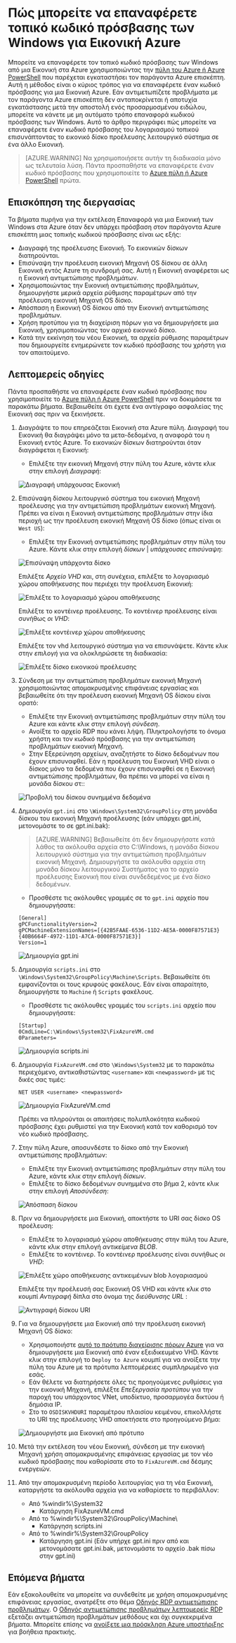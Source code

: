 <properties
   pageTitle="Επαναφορά κωδικού πρόσβασης τοπικού Windows όταν δεν είναι εγκατεστημένο παράγοντα Azure επισκέπτη | Microsoft Azure"
   description="Πώς μπορείτε να επαναφέρετε τον κωδικό πρόσβασης του τοπικού λογαριασμού χρήστη των Windows, όταν ο παράγοντας Azure επισκέπτη δεν έχει εγκατασταθεί ή λειτουργεί σε μια εικονική Μηχανή"
   services="virtual-machines-windows"
   documentationCenter=""
   authors="iainfoulds"
   manager="timlt"
   editor=""/>

<tags
   ms.service="virtual-machines-windows"
   ms.devlang="na"
   ms.topic="article"
   ms.tgt_pltfrm="vm-windows"
   ms.workload="infrastructure-services"
   ms.date="10/05/2016"
   ms.author="iainfou"/>

# <a name="how-to-reset-local-windows-password-for-azure-vm"></a>Πώς μπορείτε να επαναφέρετε τοπικό κωδικό πρόσβασης των Windows για Εικονική Azure
Μπορείτε να επαναφέρετε τον τοπικό κωδικό πρόσβασης των Windows από μια Εικονική στα Azure χρησιμοποιώντας την [πύλη του Azure ή Azure PowerShell](virtual-machines-windows-reset-rdp.md) που παρέχεται εγκαταστήσει τον παράγοντα Azure επισκέπτη. Αυτή η μέθοδος είναι ο κύριος τρόπος για να επαναφέρετε έναν κωδικό πρόσβασης για μια Εικονική Azure. Εάν αντιμετωπίζετε προβλήματα με τον παράγοντα Azure επισκέπτη δεν ανταποκρίνεται ή αποτυχία εγκατάστασης μετά την αποστολή ενός προσαρμοσμένου ειδώλου, μπορείτε να κάνετε με μη αυτόματο τρόπο επαναφορά κωδικού πρόσβασης των Windows. Αυτό το άρθρο περιγράφει πώς μπορείτε να επαναφέρετε έναν κωδικό πρόσβασης του λογαριασμού τοπικού επισυνάπτοντας το εικονικό δίσκο προέλευσης λειτουργικό σύστημα σε ένα άλλο Εικονική. 

> [AZURE.WARNING] Να χρησιμοποιήσετε αυτήν τη διαδικασία μόνο ως τελευταία λύση. Πάντα προσπαθήστε να επαναφέρετε έναν κωδικό πρόσβασης που χρησιμοποιείτε το [Azure πύλη ή Azure PowerShell](virtual-machines-windows-reset-rdp.md) πρώτα.


## <a name="overview-of-the-process"></a>Επισκόπηση της διεργασίας
Τα βήματα πυρήνα για την εκτέλεση Επαναφορά για μια Εικονική των Windows στα Azure όταν δεν υπάρχει πρόσβαση στον παράγοντα Azure επισκέπτη μιας τοπικής κωδικού πρόσβασης είναι ως εξής:

- Διαγραφή της προέλευσης Εικονική. Το εικονικών δίσκων διατηρούνται.
- Επισύναψη την προέλευση εικονική Μηχανή OS δίσκου σε άλλη Εικονική εντός Azure τη συνδρομή σας. Αυτή η Εικονική αναφέρεται ως η Εικονική αντιμετώπισης προβλημάτων.
- Χρησιμοποιώντας την Εικονική αντιμετώπισης προβλημάτων, δημιουργήστε μερικά αρχεία ρύθμισης παραμέτρων από την προέλευση εικονική Μηχανή OS δίσκο.
- Απόσπαση η Εικονική OS δίσκου από την Εικονική αντιμετώπισης προβλημάτων.
- Χρήση προτύπου για τη διαχείριση πόρων για να δημιουργήσετε μια Εικονική, χρησιμοποιώντας τον αρχικό εικονικό δίσκο.
- Κατά την εκκίνηση του νέου Εικονική, τα αρχεία ρύθμισης παραμέτρων που δημιουργείτε ενημερώνετε τον κωδικό πρόσβασης του χρήστη για τον απαιτούμενο.


## <a name="detailed-steps"></a>Λεπτομερείς οδηγίες
Πάντα προσπαθήστε να επαναφέρετε έναν κωδικό πρόσβασης που χρησιμοποιείτε το [Azure πύλη ή Azure PowerShell](virtual-machines-windows-reset-rdp.md) πριν να δοκιμάσετε τα παρακάτω βήματα. Βεβαιωθείτε ότι έχετε ένα αντίγραφο ασφαλείας της Εικονική σας πριν να ξεκινήσετε. 

1. Διαγράψτε το που επηρεάζεται Εικονική στα Azure πύλη. Διαγραφή του Εικονική θα διαγράψει μόνο τα μετα-δεδομένα, η αναφορά του η Εικονική εντός Azure. Το εικονικών δίσκων διατηρούνται όταν διαγράφεται η Εικονική:

    - Επιλέξτε την εικονική Μηχανή στην πύλη του Azure, κάντε κλικ στην επιλογή *Διαγραφή*:

    ![Διαγραφή υπάρχουσας Εικονική](./media/virtual-machines-windows-reset-local-password-without-guest-agent/delete_vm.png)

2. Επισύναψη δίσκου λειτουργικό σύστημα του εικονική Μηχανή προέλευσης για την αντιμετώπιση προβλημάτων εικονική Μηχανή. Πρέπει να είναι η Εικονική αντιμετώπισης προβλημάτων στην ίδια περιοχή ως την προέλευση εικονική Μηχανή OS δίσκο (όπως είναι οι `West US`):

    - Επιλέξτε την Εικονική αντιμετώπισης προβλημάτων στην πύλη του Azure. Κάντε κλικ στην επιλογή *δίσκων* | *υπάρχουσες επισύναψη*:

    ![Επισύναψη υπάρχοντα δίσκο](./media/virtual-machines-windows-reset-local-password-without-guest-agent/disks_attach_existing.png)

    Επιλέξτε *Αρχείο VHD* και, στη συνέχεια, επιλέξτε το λογαριασμό χώρου αποθήκευσης που περιέχει την προέλευση Εικονική:

    ![Επιλέξτε το λογαριασμό χώρου αποθήκευσης](./media/virtual-machines-windows-reset-local-password-without-guest-agent/disks_select_storageaccount.PNG)

    Επιλέξτε το κοντέινερ προέλευσης. Το κοντέινερ προέλευσης είναι συνήθως *οι VHD*:

    ![Επιλέξτε κοντέινερ χώρου αποθήκευσης](./media/virtual-machines-windows-reset-local-password-without-guest-agent/disks_select_container.png)

    Επιλέξτε τον vhd λειτουργικό σύστημα για να επισυνάψετε. Κάντε κλικ στην *επιλογή* για να ολοκληρώσετε τη διαδικασία:

    ![Επιλέξτε δίσκο εικονικού προέλευσης](./media/virtual-machines-windows-reset-local-password-without-guest-agent/disks_select_source_vhd.png)

3. Σύνδεση με την αντιμετώπιση προβλημάτων εικονική Μηχανή χρησιμοποιώντας απομακρυσμένης επιφάνειας εργασίας και βεβαιωθείτε ότι την προέλευση εικονική Μηχανή OS δίσκου είναι ορατό:

    - Επιλέξτε την Εικονική αντιμετώπισης προβλημάτων στην πύλη του Azure και κάντε κλικ στην επιλογή *σύνδεση*.
    - Ανοίξτε το αρχείο RDP που κάνει λήψη. Πληκτρολογήστε το όνομα χρήστη και τον κωδικό πρόσβασης για την αντιμετώπιση προβλημάτων εικονική Μηχανή.
    - Στην Εξερεύνηση αρχείων, αναζητήστε το δίσκο δεδομένων που έχουν επισυναφθεί. Εάν η προέλευση του Εικονική VHD είναι ο δίσκος μόνο τα δεδομένα που έχουν επισυναφθεί σε η Εικονική αντιμετώπισης προβλημάτων, θα πρέπει να μπορεί να είναι η μονάδα δίσκου στ::

    ![Προβολή του δίσκου συνημμένα δεδομένα](./media/virtual-machines-windows-reset-local-password-without-guest-agent/troubleshooting_vm_fileexplorer.png)

4. Δημιουργία `gpt.ini` στο `\Windows\System32\GroupPolicy` στη μονάδα δίσκου του εικονική Μηχανή προέλευσης (εάν υπάρχει gpt.ini, μετονομάστε το σε gpt.ini.bak):

    > [AZURE.WARNING] Βεβαιωθείτε ότι δεν δημιουργήσατε κατά λάθος τα ακόλουθα αρχεία στο C:\Windows, η μονάδα δίσκου λειτουργικό σύστημα για την αντιμετώπιση προβλημάτων εικονική Μηχανή. Δημιουργήστε τα ακόλουθα αρχεία στη μονάδα δίσκου λειτουργικού Συστήματος για το αρχείο προέλευσης Εικονική που είναι συνδεδεμένος με ένα δίσκο δεδομένων.

    - Προσθέστε τις ακόλουθες γραμμές σε το `gpt.ini` αρχείο που δημιουργήσατε:

    ```
    [General]
    gPCFunctionalityVersion=2
    gPCMachineExtensionNames=[{42B5FAAE-6536-11D2-AE5A-0000F87571E3}{40B6664F-4972-11D1-A7CA-0000F87571E3}]
    Version=1
    ```

    ![Δημιουργία gpt.ini](./media/virtual-machines-windows-reset-local-password-without-guest-agent/create_gpt_ini.png)
 
5. Δημιουργία `scripts.ini` στο `\Windows\System32\GroupPolicy\Machine\Scripts`. Βεβαιωθείτε ότι εμφανίζονται οι τους κρυφούς φακέλους. Εάν είναι απαραίτητο, δημιουργήστε το `Machine` ή `Scripts` φακέλους.

    - Προσθέστε τις ακόλουθες γραμμές του `scripts.ini` αρχείο που δημιουργήσατε:

    ```
    [Startup]
    0CmdLine=C:\Windows\System32\FixAzureVM.cmd
    0Parameters=
    ```

    ![Δημιουργία scripts.ini](./media/virtual-machines-windows-reset-local-password-without-guest-agent/create_scripts_ini.png)
 
6. Δημιουργία `FixAzureVM.cmd` στο `\Windows\System32` με το παρακάτω περιεχόμενο, αντικαθιστώντας `<username>` και `<newpassword>` με τις δικές σας τιμές:

    ```
    NET USER <username> <newpassword>
    ```

    ![Δημιουργία FixAzureVM.cmd](./media/virtual-machines-windows-reset-local-password-without-guest-agent/create_fixazure_cmd.png)

    Πρέπει να πληρούνται οι απαιτήσεις πολυπλοκότητα κωδικού πρόσβασης έχει ρυθμιστεί για την Εικονική κατά τον καθορισμό τον νέο κωδικό πρόσβασης.

7. Στην πύλη Azure, αποσυνδέστε το δίσκο από την Εικονική αντιμετώπισης προβλημάτων:

    - Επιλέξτε την Εικονική αντιμετώπισης προβλημάτων στην πύλη του Azure, κάντε κλικ στην επιλογή *δίσκων*.
    - Επιλέξτε το δίσκο δεδομένων συνημμένα στο βήμα 2, κάντε κλικ στην επιλογή *Αποσύνδεση*:

    ![Απόσπαση δίσκου](./media/virtual-machines-windows-reset-local-password-without-guest-agent/detach_disk.png)

8. Πριν να δημιουργήσετε μια Εικονική, αποκτήστε το URI σας δίσκο OS προέλευση:

    - Επιλέξτε το λογαριασμό χώρου αποθήκευσης στην πύλη του Azure, κάντε κλικ στην επιλογή *αντικείμενα BLOB*.
    - Επιλέξτε το κοντέινερ. Το κοντέινερ προέλευσης είναι συνήθως *οι VHD*:

    ![Επιλέξτε χώρο αποθήκευσης αντικειμένων blob λογαριασμού](./media/virtual-machines-windows-reset-local-password-without-guest-agent/select_storage_details.png)

    Επιλέξτε την προέλευσή σας Εικονική OS VHD και κάντε κλικ στο κουμπί *Αντιγραφή* δίπλα στο όνομα της *διεύθυνσης URL* :

    ![Αντιγραφή δίσκου URI](./media/virtual-machines-windows-reset-local-password-without-guest-agent/copy_source_vhd_uri.png)

9. Για να δημιουργήσετε μια Εικονική από την προέλευση εικονική Μηχανή OS δίσκο:

    - Χρησιμοποιήστε [αυτό το πρότυπο διαχείρισης πόρων Azure](https://github.com/Azure/azure-quickstart-templates/tree/master/201-vm-from-specialized-vhd) για να δημιουργήσετε μια Εικονική από έναν εξειδικευμένο VHD. Κάντε κλικ στην επιλογή το `Deploy to Azure` κουμπί για να ανοίξετε την πύλη του Azure με τα πρότυπα λεπτομέρειες συμπληρωμένο για εσάς.
    - Εάν θέλετε να διατηρήσετε όλες τις προηγούμενες ρυθμίσεις για την εικονική Μηχανή, επιλέξτε *Επεξεργασία προτύπου* για την παροχή του υπάρχοντος VNet, υποδίκτυο, προσαρμογέα δικτύου ή δημόσια IP.
    - Στο το `OSDISKVHDURI` παραμέτρου πλαισίου κειμένου, επικολλήστε το URI της προέλευσης VHD αποκτήσετε στο προηγούμενο βήμα:

    ![Δημιουργήστε μια Εικονική από πρότυπο](./media/virtual-machines-windows-reset-local-password-without-guest-agent/create_new_vm_from_template.png)

10. Μετά την εκτέλεση του νέου Εικονική, σύνδεση με την εικονική Μηχανή χρήση απομακρυσμένης επιφάνειας εργασίας με τον νέο κωδικό πρόσβασης που καθορίσατε στο το `FixAzureVM.cmd` δέσμης ενεργειών.

11. Από την απομακρυσμένη περίοδο λειτουργίας για τη νέα Εικονική, καταργήστε τα ακόλουθα αρχεία για να καθαρίσετε το περιβάλλον:

    - Από %windir%\System32
        - Κατάργηση FixAzureVM.cmd
    - Από το %windir%\System32\GroupPolicy\Machine\
        - Κατάργηση scripts.ini
    - Από το %windir%\System32\GroupPolicy
        - Κατάργηση gpt.ini (Εάν υπήρχε gpt.ini πριν από και μετονομάσατε gpt.ini.bak, μετονομάστε το αρχείο .bak πίσω στην gpt.ini)

## <a name="next-steps"></a>Επόμενα βήματα
Εάν εξακολουθείτε να μπορείτε να συνδεθείτε με χρήση απομακρυσμένης επιφάνειας εργασίας, ανατρέξτε στο θέμα [Οδηγός RDP αντιμετώπισης προβλημάτων](virtual-machines-windows-troubleshoot-rdp-connection.md). Ο [Οδηγός αντιμετώπισης προβλημάτων λεπτομερείς RDP](virtual-machines-windows-detailed-troubleshoot-rdp.md) εξετάζει αντιμετώπιση προβλημάτων μεθόδους και όχι συγκεκριμένα βήματα. Μπορείτε επίσης να [ανοίξετε μια πρόσκληση Azure υποστήριξης](https://azure.microsoft.com/support/options/) για βοήθεια πρακτικής.